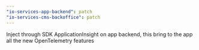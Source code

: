 ```yaml
---
"io-services-app-backend": patch
"io-services-cms-backoffice": patch
---
```


Inject through SDK ApplicationInsight on app backend, this bring to the app all the new OpenTelemetry features
